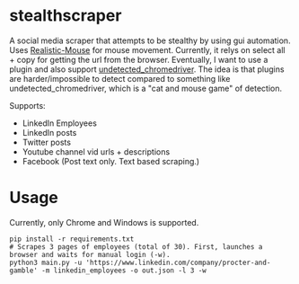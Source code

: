 # stealthscraper
A social media scraper that attempts to be stealthy by using gui automation. Uses [Realistic-Mouse](https://github.com/AntoinePassemiers/Realistic-Mouse) for mouse movement. 
Currently, it relys on select all + copy for getting the url from the browser. Eventually, I want to use a plugin and also support [undetected_chromedriver](https://github.com/ultrafunkamsterdam/undetected-chromedriver). The idea is that plugins are harder/impossible to detect compared to something like undetected_chromedriver, which is a "cat and mouse game" of detection. 

Supports:
* LinkedIn Employees
* LinkedIn posts
* Twitter posts
* Youtube channel vid urls + descriptions
* Facebook (Post text only. Text based scraping.)

# Usage
Currently, only Chrome and Windows is supported. 
```
pip install -r requirements.txt 
# Scrapes 3 pages of employees (total of 30). First, launches a browser and waits for manual login (-w). 
python3 main.py -u 'https://www.linkedin.com/company/procter-and-gamble' -m linkedin_employees -o out.json -l 3 -w 
```
